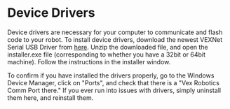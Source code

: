 # Device Drivers

Device drivers are necessary for your computer to communicate and flash code to your robot. To install device drivers, download the newest VEXNet Serial USB Driver from [here](https://www.vexrobotics.com/vexedr/resources/firmware). Unzip the downloaded file, and open the installer.exe file (corresponding to whether you have a 32bit or 64bit machine). Follow the instructions in the installer window.

To confirm if you have installed the drivers properly, go to the Windows Device Manager, click on "Ports", and check that there is a "Vex Robotics Comm Port there." If you ever run into issues with drivers, simply uninstall them here, and reinstall them. 

